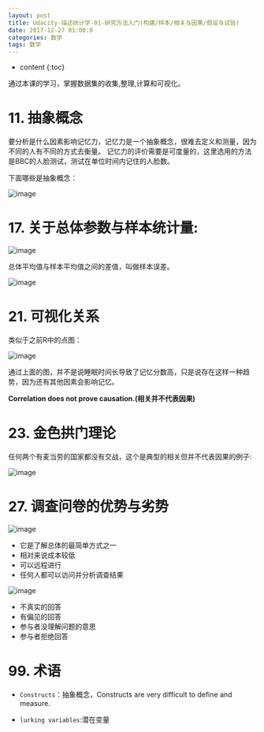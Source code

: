 ```yaml
---
layout: post
title: Udacity-描述统计学-01-研究方法入门(构建/样本/相关与因果/假设与试验)
date: 2017-12-27 01:00:0
categories: 数学
tags: 数学
---
```

* content
{:toc}

通过本课的学习，掌握数据集的收集,整理,计算和可视化。

# 11. 抽象概念

要分析是什么因素影响记忆力，记忆力是一个抽象概念，很难去定义和测量，因为不同的人有不同的方式去衡量。
记忆力的评价需要是可度量的，这里选用的方法是BBC的人脸测试，测试在单位时间内记住的人脸数。 

下面哪些是抽象概念：

![image](https://user-images.githubusercontent.com/18595935/34383744-d43d8548-eb5a-11e7-8edd-930feb5e951c.png)

# 17. 关于总体参数与样本统计量:

![image](https://user-images.githubusercontent.com/18595935/34437125-f572732e-ecde-11e7-921c-a2724eaed764.png)

总体平均值与样本平均值之间的差值，叫做样本误差。

![image](https://user-images.githubusercontent.com/18595935/34437259-24ac382c-ece0-11e7-89c1-ef8833a2969f.png)


# 21. 可视化关系

类似于之前R中的点图：

![image](https://user-images.githubusercontent.com/18595935/34452201-7a07d662-ed7d-11e7-912b-0030213093b4.png)

通过上面的图，并不是说睡眠时间长导致了记忆分数高，只是说存在这样一种趋势，因为还有其他因素会影响记忆。

**Correlation does not prove causation.(相关并不代表因果)**

# 23. 金色拱门理论

任何两个有麦当劳的国家都没有交战，这个是典型的相关但并不代表因果的例子:

![image](https://user-images.githubusercontent.com/18595935/34452307-af3dfd5a-ed7f-11e7-9b2c-429f954ccb88.png)

# 27. 调查问卷的优势与劣势

![image](https://user-images.githubusercontent.com/18595935/34477152-f09672ac-efda-11e7-9bc2-c7184b89dbb6.png)

- 它是了解总体的最简单方式之一
- 相对来说成本较低
- 可以远程进行
- 任何人都可以访问并分析调查结果



![image](https://user-images.githubusercontent.com/18595935/34477224-a702491c-efdb-11e7-9885-a5e886a5e95b.png)

- 不真实的回答
- 有偏见的回答
- 参与者没理解问题的意思
- 参与者拒绝回答



# 99. 术语

- `Constructs`：抽象概念，Constructs are very difficult to define and measure.

- `lurking variables`:潜在变量


